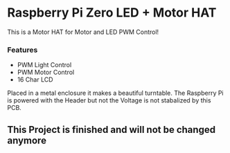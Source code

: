 # Raspberry Pi Zero LED + Motor HAT

This is a Motor HAT for Motor and LED PWM Control!

### Features
- PWM Light Control
- PWM Motor Control
- 16 Char LCD

Placed in a metal enclosure it makes a beautiful turntable.
The Raspberry Pi is powered with the Header but not the Voltage is not stabalized by this PCB.

## This Project is finished and will not be changed anymore